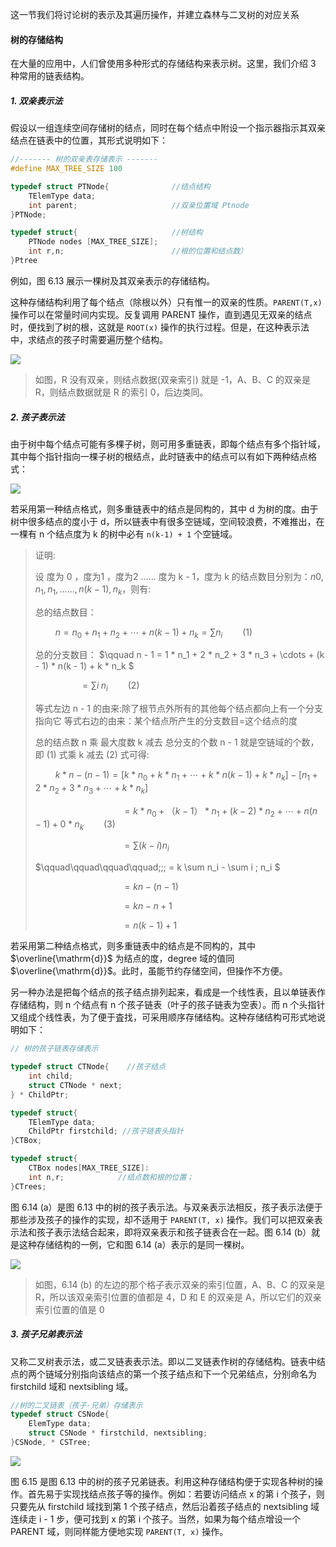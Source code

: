 
这一节我们将讨论树的表示及其遍历操作，并建立森林与二叉树的对应关系

#### 树的存储结构

在大量的应用中，人们曾使用多种形式的存储结构来表示树。这里，我们介绍 3 种常用的链表结构。

##### 1. 双亲表示法

假设以一组连续空间存储树的结点，同时在每个结点中附设一个指示器指示其双亲结点在链表中的位置，其形式说明如下：

```cpp
//------- 树的双亲表存储表示 -------
#define MAX_TREE_SIZE 100 

typedef struct PTNode{              //结点结构
    TElemType data;
    int parent;                     //双亲位置域 Ptnode
}PTNode;

typedef struct{                     //树结构
    PTNode nodes [MAX_TREE_SIZE];
    int r,n;                        //根的位置和结点数）
}Ptree
```

例如，图 6.13 展示一棵树及其双亲表示的存储结构。

这种存储结构利用了每个结点（除根以外）只有惟一的双亲的性质。`PARENT(T,x)` 操作可以在常量时间内实现。反复调用 PARENT 操作，直到遇见无双亲的结点时，便找到了树的根，这就是 `ROOT(x)` 操作的执行过程。但是，在这种表示法中，求结点的孩子时需要遍历整个结构。

![](https://gitee.com/mayundaze/img_bed/raw/master/20200628111618.png)

> 如图，R 没有双亲，则结点数据(双亲索引) 就是 -1，A、B、C 的双亲是 R，则结点数据就是 R 的索引 0，后边类同。

##### 2. 孩子表示法

由于树中每个结点可能有多棵子树，则可用多重链表，即每个结点有多个指针域，其中每个指针指向一棵子树的根结点，此时链表中的结点可以有如下两种结点格式：

![](https://gitee.com/mayundaze/img_bed/raw/master/20200628112053.png)

若采用第一种结点格式，则多重链表中的结点是同构的，其中 d 为树的度。由于树中很多结点的度小于 d，所以链表中有很多空链域，空间较浪费，不难推出，在一棵有 n 个结点度为 k 的树中必有 `n(k-1) + 1` 个空链域。

> 证明:
>
> 设 度为 0 ，度为1 ，度为2 …… 度为 k - 1，度为 k 的结点数目分别为：$n0,n_1,n_1,……,n(k-1), n_k$，则有:
>
> 总的结点数目：
>
> $\qquad n = n_0 + n_1 + n_2 + \cdots + n(k - 1) + n_k = \sum n_i\qquad (1)$
>
> 总的分支数目：
> $\qquad n - 1 = 1 * n_1 + 2 * n_2 + 3 * n_3 + \cdots + (k - 1) * n(k - 1) + k * n_k $
>
> $\qquad\qquad\;\; = \sum i \; n_i \qquad (2)$
>
> 等式左边 n - 1 的由来:除了根节点外所有的其他每个结点都向上有一个分支指向它
> 等式右边的由来：某个结点所产生的分支数目=这个结点的度
>
> 总的结点数 n 乘 最大度数 k 减去 总分支的个数 n - 1 就是空链域的个数，即 $(1)$ 式乘 k 减去 $(2)$ 式可得:
>
> $\qquad k * n - (n - 1) = [k * n_0 + k * n_1 + \cdots + k * n(k - 1) + k * n_k] - [n_1 + 2 * n_2 + 3 * n_3 + \cdots + k * n_k]$
>
> $\qquad\qquad\qquad\qquad\;\;\; = k * n_0 +（k - 1）* n_1 + (k - 2) * n_2 + \cdots + n(n - 1) + 0 * n_k \qquad (3)$
>
> $\qquad\qquad\qquad\qquad\;\;\; = \sum (k - i) n_i$
> 
> $\qquad\qquad\qquad\qquad\;\;\; = k \sum n_i - \sum i \; n_i $
>
> $\qquad\qquad\qquad\qquad\;\;\; = k n - (n - 1)$
>
> $\qquad\qquad\qquad\qquad\;\;\; = kn - n + 1$
>
> $\qquad\qquad\qquad\qquad\;\;\; = n(k - 1) + 1$

若采用第二种结点格式，则多重链表中的结点是不同构的，其中 $\overline{\mathrm{d}}$ 为结点的度，degree 域的值同 $\overline{\mathrm{d}}$。此时，虽能节约存储空间，但操作不方便。

另一种办法是把每个结点的孩子结点排列起来，看成是一个线性表，且以单链表作存储结构，则 n 个结点有 n 个孩子链表（叶子的孩子链表为空表）。而 n 个头指针又组成个线性表，为了便于査找，可采用顺序存储结构。这种存储结构可形式地说明如下：

```cpp
// 树的孩子链表存储表示 

typedef struct CTNode{    //孩子结点
    int child; 
    struct CTNode * next;
} * ChildPtr;

typedef struct{
    TElemType data;
    ChildPtr firstchild; //孩子链表头指针
}CTBox;

typedef struct{
    CTBox nodes[MAX_TREE_SIZE]:
    int n,r;            //结点数和根的位置；
}CTrees;
```

图 6.14 (a）是图 6.13 中的树的孩子表示法。与双亲表示法相反，孩子表示法便于那些涉及孩子的操作的实现，却不适用于 `PARENT(T, x)` 操作。我们可以把双亲表示法和孩子表示法结合起来，即将双亲表示和孩子链表合在一起。图 6.14 (b）就是这种存储结构的一例，它和图 6.14 (a）表示的是同一棵树。

![](https://gitee.com/mayundaze/img_bed/raw/master/20200628134356.png)

> 如图，6.14 (b) 的左边的那个格子表示双亲的索引位置，A、B、C 的双亲是 R，所以该双亲索引位置的值都是 4，D 和 E 的双亲是 A，所以它们的双亲索引位置的值是 0

##### 3. 孩子兄弟表示法

又称二叉树表示法，或二叉链表表示法。即以二叉链表作树的存储结构。链表中结点的两个链域分别指向该结点的第一个孩子结点和下一个兄弟结点，分别命名为 firstchild 域和 nextsibling 域。

```cpp
//树的二叉链表（孩子-兄弟）存储表示 
typedef struct CSNode{
    ElemType data;
    struct CSNode * firstchild, nextsibling;
}CSNode, * CSTree;
```

![](https://gitee.com/mayundaze/img_bed/raw/master/20200628135640.png)

图 6.15 是图 6.13 中的树的孩子兄弟链表。利用这种存储结构便于实现各种树的操作。首先易于实现找结点孩子等的操作。例如：若要访问结点 x 的第 i 个孩子，则只要先从 firstchild 域找到第 1 个孩子结点，然后沿着孩子结点的 nextsibling 域连续走 i - 1 步，便可找到 x 的第 i 个孩子。当然，如果为每个结点增设一个 PARENT 域，则同样能方便地实现 `PARENT(T, x)` 操作。

